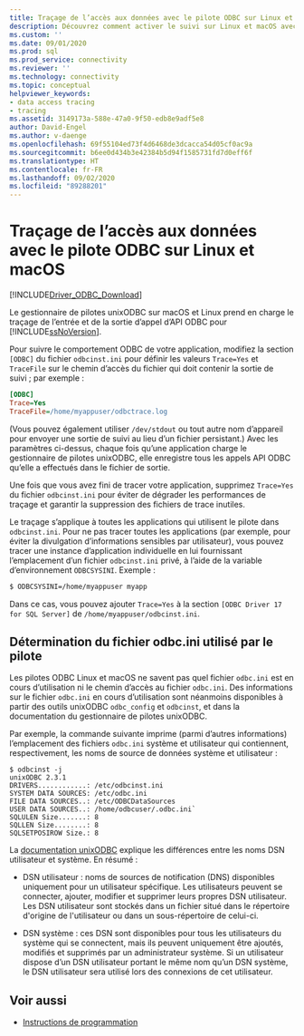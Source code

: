 ```yaml
---
title: Traçage de l’accès aux données avec le pilote ODBC sur Linux et macOS
description: Découvrez comment activer le suivi sur Linux et macOS avec Microsoft ODBC Driver for SQL Server pour générer un fichier journal lors de la résoudre des problèmes de comportement de l’application.
ms.custom: ''
ms.date: 09/01/2020
ms.prod: sql
ms.prod_service: connectivity
ms.reviewer: ''
ms.technology: connectivity
ms.topic: conceptual
helpviewer_keywords:
- data access tracing
- tracing
ms.assetid: 3149173a-588e-47a0-9f50-edb8e9adf5e8
author: David-Engel
ms.author: v-daenge
ms.openlocfilehash: 69f55104ed73f4d6468de3dcacca54d05cf0ac9a
ms.sourcegitcommit: b6ee0d434b3e42384b5d94f1585731fd7d0eff6f
ms.translationtype: HT
ms.contentlocale: fr-FR
ms.lasthandoff: 09/02/2020
ms.locfileid: "89288201"
---
```

# <a name="data-access-tracing-with-the-odbc-driver-on-linux-and-macos"></a>Traçage de l’accès aux données avec le pilote ODBC sur Linux et macOS

[!INCLUDE[Driver_ODBC_Download](../../../includes/driver_odbc_download.md)]

Le gestionnaire de pilotes unixODBC sur macOS et Linux prend en charge le traçage de l’entrée et de la sortie d’appel d’API ODBC pour [!INCLUDE[ssNoVersion](../../../includes/ssnoversion-md.md)].

Pour suivre le comportement ODBC de votre application, modifiez la section `[ODBC]` du fichier `odbcinst.ini` pour définir les valeurs `Trace=Yes` et `TraceFile` sur le chemin d’accès du fichier qui doit contenir la sortie de suivi ; par exemple :

```ini
[ODBC]
Trace=Yes
TraceFile=/home/myappuser/odbctrace.log
```

(Vous pouvez également utiliser `/dev/stdout` ou tout autre nom d’appareil pour envoyer une sortie de suivi au lieu d’un fichier persistant.) Avec les paramètres ci-dessus, chaque fois qu’une application charge le gestionnaire de pilotes unixODBC, elle enregistre tous les appels API ODBC qu’elle a effectués dans le fichier de sortie.

Une fois que vous avez fini de tracer votre application, supprimez `Trace=Yes` du fichier `odbcinst.ini` pour éviter de dégrader les performances de traçage et garantir la suppression des fichiers de trace inutiles.

Le traçage s’applique à toutes les applications qui utilisent le pilote dans `odbcinst.ini`. Pour ne pas tracer toutes les applications (par exemple, pour éviter la divulgation d’informations sensibles par utilisateur), vous pouvez tracer une instance d’application individuelle en lui fournissant l’emplacement d’un fichier `odbcinst.ini` privé, à l’aide de la variable d’environnement `ODBCSYSINI`. Exemple :

```bash
$ ODBCSYSINI=/home/myappuser myapp
```

Dans ce cas, vous pouvez ajouter `Trace=Yes` à la section `[ODBC Driver 17 for SQL Server]` de `/home/myappuser/odbcinst.ini`.

## <a name="determining-which-odbcini-file-the-driver-is-using"></a>Détermination du fichier odbc.ini utilisé par le pilote

Les pilotes ODBC Linux et macOS ne savent pas quel fichier `odbc.ini` est en cours d’utilisation ni le chemin d’accès au fichier `odbc.ini`. Des informations sur le fichier `odbc.ini` en cours d’utilisation sont néanmoins disponibles à partir des outils unixODBC `odbc_config` et `odbcinst`, et dans la documentation du gestionnaire de pilotes unixODBC.

Par exemple, la commande suivante imprime (parmi d’autres informations) l’emplacement des fichiers `odbc.ini` système et utilisateur qui contiennent, respectivement, les noms de source de données système et utilisateur :

```
$ odbcinst -j
unixODBC 2.3.1
DRIVERS............: /etc/odbcinst.ini
SYSTEM DATA SOURCES: /etc/odbc.ini
FILE DATA SOURCES..: /etc/ODBCDataSources
USER DATA SOURCES..: /home/odbcuser/.odbc.ini`
SQLULEN Size.......: 8
SQLLEN Size........: 8
SQLSETPOSIROW Size.: 8
```

La [documentation unixODBC](http://www.unixodbc.org/doc/UserManual/) explique les différences entre les noms DSN utilisateur et système. En résumé :

- DSN utilisateur : noms de sources de notification (DNS) disponibles uniquement pour un utilisateur spécifique. Les utilisateurs peuvent se connecter, ajouter, modifier et supprimer leurs propres DSN utilisateur. Les DSN utilisateur sont stockés dans un fichier situé dans le répertoire d'origine de l'utilisateur ou dans un sous-répertoire de celui-ci.

- DSN système : ces DSN sont disponibles pour tous les utilisateurs du système qui se connectent, mais ils peuvent uniquement être ajoutés, modifiés et supprimés par un administrateur système. Si un utilisateur dispose d’un DSN utilisateur portant le même nom qu’un DSN système, le DSN utilisateur sera utilisé lors des connexions de cet utilisateur.

## <a name="see-also"></a>Voir aussi

- [Instructions de programmation](../../../connect/odbc/linux-mac/programming-guidelines.md)

